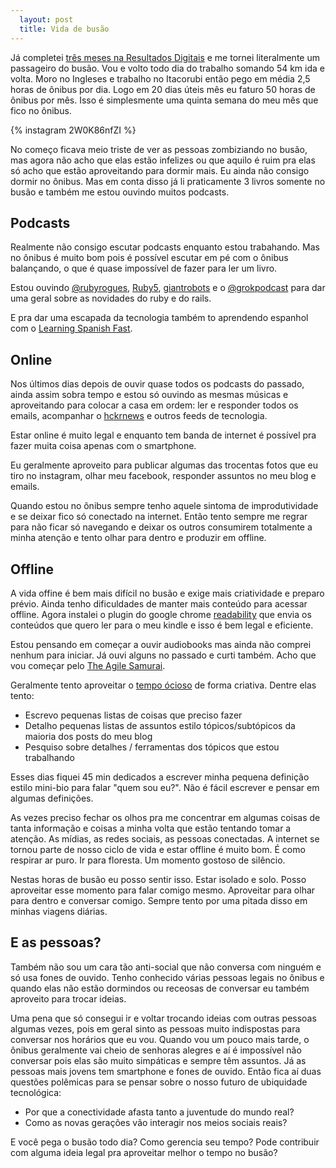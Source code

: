 ```yaml
---
  layout: post
  title: Vida de busão
---
```


Já completei [três meses na Resultados Digitais](/tres-meses-na-resultados-digitais) e me tornei literalmente um passageiro do busão. Vou e volto todo dia do trabalho somando 54 km ida e volta. Moro no Ingleses e trabalho no Itacorubi então pego em média 2,5 horas de ônibus por dia. Logo em 20 dias úteis mês eu faturo 50 horas de ônibus por mês. Isso é simplesmente uma quinta semana do meu mês que fico no ônibus.

{% instagram 2W0K86nfZI %}

No começo ficava meio triste de ver as pessoas zombiziando no busão, mas agora não acho que elas estão infelizes ou que aquilo é ruim pra elas só acho que estão aproveitando para dormir mais. Eu ainda não consigo dormir no ônibus. Mas em conta disso já li praticamente 3 livros somente no busão e também me estou ouvindo muitos podcasts.

## Podcasts

Realmente não consigo escutar podcasts enquanto estou trabahando. Mas no ônibus é muito bom pois é possível escutar em pé com o ônibus balançando, o que é quase impossível de fazer para ler um livro.

Estou ouvindo [@rubyrogues](https://twitter.com/rubyrogues), [Ruby5](http://5by5.tv/rubyonrails), [giantrobots](http://giantrobots.fm/) e o [@grokpodcast](https://twitter.com/grokpodcast) para dar uma geral sobre as novidades do ruby e do rails.

E pra dar uma escapada da tecnologia também to aprendendo espanhol com o [Learning Spanish Fast](https://itunes.apple.com/us/podcast/master-spanish-now!-learning/).

## Online

Nos últimos dias depois de ouvir quase todos os podcasts do passado, ainda assim sobra tempo e estou só ouvindo as mesmas músicas e aproveitando para colocar a casa em ordem:  ler e responder todos os emails, acompanhar o [hckrnews](http://hckrnews.com/) e outros feeds de tecnologia.

Estar online é muito legal e enquanto tem banda de internet é possível pra fazer muita coisa apenas com o smartphone.

Eu geralmente aproveito para publicar algumas das trocentas fotos que eu tiro no instagram, olhar meu facebook, responder assuntos no meu blog e emails.

Quando estou no ônibus sempre tenho aquele sintoma de improdutividade e se deixar fico só conectado na internet. Então tento sempre me regrar para não ficar só navegando e deixar os outros consumirem totalmente a minha atenção e tento olhar para dentro e produzir em offline.

## Offline

A vida offine é bem mais difícil no busão e exige mais criatividade e preparo prévio. Ainda tenho dificuldades de manter mais conteúdo para acessar offline. Agora instalei o plugin do google chrome [readability](https://chrome.google.com/webstore/detail/readability/oknpjjbmpnndlpmnhmekjpocelpnlfdi?hl=en) que envia os conteúdos que quero ler para o meu kindle e isso é bem legal e eficiente.

Estou pensando em começar a ouvir audiobooks mas ainda não comprei nenhum para iniciar. Já ouvi alguns no passado e curti também. Acho que vou começar pelo [The Agile Samurai](https://pragprog.com/audio_books/jtrap/the-agile-samurai-audio-book).

Geralmente tento aproveitar o [tempo ócioso](http://pt.wikipedia.org/wiki/O_%C3%93cio_Criativo) de forma criativa. Dentre elas tento:

* Escrevo pequenas listas de coisas que preciso fazer
* Detalho pequenas listas de assuntos estilo tópicos/subtópicos da maioria dos posts do meu blog
* Pesquiso sobre detalhes / ferramentas dos tópicos que estou trabalhando

Esses dias fiquei 45 min dedicados a escrever minha pequena definição estilo mini-bio para falar "quem sou eu?". Não é fácil escrever e pensar em algumas definições.

As vezes preciso fechar os olhos pra me concentrar em algumas coisas de tanta informação e coisas a minha volta que estão tentando tomar a atenção. As mídias, as redes sociais, as pessoas conectadas. A internet se tornou parte de nosso ciclo de vida e estar offline é muito bom. É como respirar ar puro. Ir para floresta. Um momento gostoso de silêncio.

Nestas horas de busão eu posso sentir isso. Estar isolado e solo. Posso aproveitar esse momento para falar comigo mesmo. Aproveitar para olhar para dentro e conversar comigo. Sempre tento por uma pitada disso em minhas viagens diárias.

## E as pessoas?

Também não sou um cara tão anti-social que não conversa com ninguém e só usa fones de ouvido. Tenho conhecido várias pessoas legais no ônibus e quando elas não estão dormindos ou receosas de conversar eu também aproveito para trocar ideias.

Uma pena que só consegui ir e voltar trocando ideias com outras pessoas algumas vezes, pois em geral sinto as pessoas muito indispostas para conversar nos horários que eu vou. Quando vou um pouco mais tarde, o ônibus geralmente vai cheio de senhoras alegres e aí é impossível não conversar pois elas são muito simpáticas e sempre têm assuntos. Já as pessoas mais jovens tem smartphone e fones de ouvido. Então fica aí duas questões polêmicas para se pensar sobre o nosso futuro de ubiquidade tecnológica:

* Por que a conectividade afasta tanto a juventude do mundo real?
* Como as novas gerações vão interagir nos meios sociais reais?

E você pega o busão todo dia? Como gerencia seu tempo? Pode contribuir com alguma ideia legal pra aproveitar melhor o tempo no busão?
